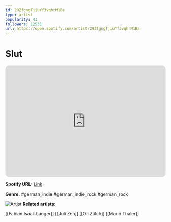 ```yaml
---
id: 29ZfgngTjiuYf3vqhrM1Ba
type: artist
popularity: 41
followers: 12531
url: https://open.spotify.com/artist/29ZfgngTjiuYf3vqhrM1Ba
---
```

# Slut

<iframe style="border-radius:12px" src="https://open.spotify.com/embed/artist/29ZfgngTjiuYf3vqhrM1Ba" width="100%" height="352" frameBorder="0" allowfullscreen="" allow="autoplay; clipboard-write; encrypted-media; fullscreen; picture-in-picture" loading="lazy"></iframe>

**Spotify URL:** [Link](https://open.spotify.com/artist/29ZfgngTjiuYf3vqhrM1Ba)

**Genre:**  #german_indie #german_indie_rock #german_rock

![Artist](https://i.scdn.co/image/ab6761610000e5ebb37b13c1126f4be692306b03)
**Related artists:**

[[Fabian Isaak Langer]]
[[Juli Zeh]]
[[Oli Zülch]]
[[Mario Thaler]]
